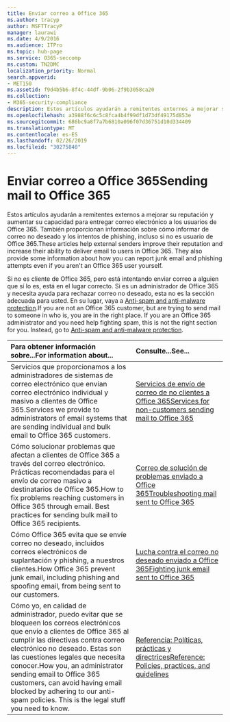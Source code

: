 ```yaml
---
title: Enviar correo a Office 365
ms.author: tracyp
author: MSFTTracyP
manager: laurawi
ms.date: 4/9/2016
ms.audience: ITPro
ms.topic: hub-page
ms.service: O365-seccomp
ms.custom: TN2DMC
localization_priority: Normal
search.appverid:
- MET150
ms.assetid: f9d4b5b6-8f4c-44df-9b06-2f9b3058ca20
ms.collection:
- M365-security-compliance
description: Estos artículos ayudarán a remitentes externos a mejorar su reputación y aumentar su capacidad para entregar correo electrónico a los usuarios de Office 365. También proporcionan información sobre cómo informar de correo no deseado y los intentos de phishing, incluso si no es usuario de Office 365.
ms.openlocfilehash: a3988f6c6c5c8fca4b4f99df1d73df49175d853e
ms.sourcegitcommit: 686bc9a8f7a7b6810a096f07d36751d10d334409
ms.translationtype: MT
ms.contentlocale: es-ES
ms.lasthandoff: 02/26/2019
ms.locfileid: "30275840"
---
```

# <a name="sending-mail-to-office-365"></a><span data-ttu-id="3af41-104">Enviar correo a Office 365</span><span class="sxs-lookup"><span data-stu-id="3af41-104">Sending mail to Office 365</span></span>

<span data-ttu-id="3af41-p102">Estos artículos ayudarán a remitentes externos a mejorar su reputación y aumentar su capacidad para entregar correo electrónico a los usuarios de Office 365. También proporcionan información sobre cómo informar de correo no deseado y los intentos de phishing, incluso si no es usuario de Office 365.</span><span class="sxs-lookup"><span data-stu-id="3af41-p102">These articles help external senders improve their reputation and increase their ability to deliver email to users in Office 365. They also provide some information about how you can report junk email and phishing attempts even if you aren't an Office 365 user yourself.</span></span>
  
<span data-ttu-id="3af41-p103">Si no es cliente de Office 365, pero está intentando enviar correo a alguien que sí lo es, está en el lugar correcto. Si es un administrador de Office 365 y necesita ayuda para rechazar correo no deseado, esta no es la sección adecuada para usted. En su lugar, vaya a [Anti-spam and anti-malware protection](http://technet.microsoft.com/library/93c6c227-7442-4293-b64d-ec8f15c928db.aspx).</span><span class="sxs-lookup"><span data-stu-id="3af41-p103">If you are not an Office 365 customer, but are trying to send mail to someone in who is, you are in the right place. If you are an Office 365 administrator and you need help fighting spam, this is not the right section for you. Instead, go to [Anti-spam and anti-malware protection](http://technet.microsoft.com/library/93c6c227-7442-4293-b64d-ec8f15c928db.aspx).</span></span>
  
|<span data-ttu-id="3af41-110">**Para obtener información sobre...**</span><span class="sxs-lookup"><span data-stu-id="3af41-110">**For information about...**</span></span>|<span data-ttu-id="3af41-111">**Consulte...**</span><span class="sxs-lookup"><span data-stu-id="3af41-111">**See...**</span></span>|
|:-----|:-----|
|<span data-ttu-id="3af41-112">Servicios que proporcionamos a los administradores de sistemas de correo electrónico que envían correo electrónico individual y masivo a clientes de Office 365.</span><span class="sxs-lookup"><span data-stu-id="3af41-112">Services we provide to administrators of email systems that are sending individual and bulk email to Office 365 customers.</span></span>  <br/> |[<span data-ttu-id="3af41-113">Servicios de envío de correo de no clientes a Office 365</span><span class="sxs-lookup"><span data-stu-id="3af41-113">Services for non-customers sending mail to Office 365</span></span>](services-for-non-customers.md) <br/> |
|<span data-ttu-id="3af41-p104">Cómo solucionar problemas que afectan a clientes de Office 365 a través del correo electrónico. Prácticas recomendadas para el envío de correo masivo a destinatarios de Office 365.</span><span class="sxs-lookup"><span data-stu-id="3af41-p104">How to fix problems reaching customers in Office 365 through email. Best practices for sending bulk mail to Office 365 recipients.</span></span>  <br/> |[<span data-ttu-id="3af41-116">Correo de solución de problemas enviado a Office 365</span><span class="sxs-lookup"><span data-stu-id="3af41-116">Troubleshooting mail sent to Office 365</span></span>](troubleshooting-mail-sent-to-office-365.md) <br/> |
|<span data-ttu-id="3af41-117">Cómo Office 365 evita que se envíe correo no deseado, incluidos correos electrónicos de suplantación y phishing, a nuestros clientes.</span><span class="sxs-lookup"><span data-stu-id="3af41-117">How Office 365 prevent junk email, including phishing and spoofing email, from being sent to our customers.</span></span>  <br/> |[<span data-ttu-id="3af41-118">Lucha contra el correo no deseado enviado a Office 365</span><span class="sxs-lookup"><span data-stu-id="3af41-118">Fighting junk email sent to Office 365</span></span>](fighting-junk-email.md) <br/> |
|<span data-ttu-id="3af41-p105">Cómo yo, en calidad de administrador, puedo evitar que se bloqueen los correos electrónicos que envío a clientes de Office 365 al cumplir las directivas contra correo electrónico no deseado. Estas son las cuestiones legales que necesita conocer.</span><span class="sxs-lookup"><span data-stu-id="3af41-p105">How you, an administrator sending email to Office 365 customers, can avoid having email blocked by adhering to our anti-spam policies. This is the legal stuff you need to know.</span></span>  <br/> |[<span data-ttu-id="3af41-121">Referencia: Políticas, prácticas y directrices</span><span class="sxs-lookup"><span data-stu-id="3af41-121">Reference: Policies, practices, and guidelines</span></span>](reference-policies-practices-and-guidelines.md) <br/> |
   

